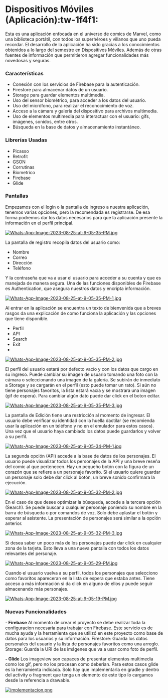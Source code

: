 # Dispositivos Móviles (Aplicación):tw-1f4f1: 
Esta es una aplicación enfocada en el universo de comics de Marvel, como una biblioteca portátil, con todos los superhéroes y villanos que uno pueda recordar. El desarrollo de la aplicación ha sido gracias a los conocimientos obtenidos a lo largo del semestre en Dispositivos Móviles. Además de otras fuentes de información que permitieron agregar funcionalidades más novedosas y seguras.

### Características

- Conexión con los servicios de Firebase para la autenticación.
- Firestore para almacenar datos de un usuario.
- Storage para guardar elementos multimedia.
- Uso del sensor biométrico, para acceder a los datos del usuario.
- Uso del micrófono, para realizar el reconocimiento de voz.
- Acceso a la cámara y galería del dispositivo para archivos multimedia.
- Uso de elementos multimedia para interactuar con el usuario: gifs, imágenes, sonidos, entre otros.
- Búsqueda en la base de datos y almacenamiento instantáneo.


### Librerías Usadas
- Picasso
- Retrofit
- GSON
- Corrutinas
- Biometrico
- Firebase
- Glide

### Pantallas
Empezamos con el login o la pantalla de ingreso a nuestra aplicación, tenemos varias opciones, pero la recomendada es registrarse. De esa forma podremos dar los datos necesarios para que la aplicación presente la información en el perfil principal.

[![Whats-App-Image-2023-08-25-at-9-05-35-PM.jpg](https://i.postimg.cc/W11W3XQP/Whats-App-Image-2023-08-25-at-9-05-35-PM.jpg)](https://postimg.cc/svb9H9jn)

La pantalla de registro recopila datos del usuario como:
- Nombre
- Correo
- Dirección
- Teléfono

Y la contraseña que va a usar el usuario para acceder a su cuenta y que es manejada de manera segura. Una de las funciones disponibles de Firebase es Authentication, que asegura nuestros datos y encripta información. 

[![Whats-App-Image-2023-08-25-at-9-05-35-PM-1.jpg](https://i.postimg.cc/Nf4CBWC4/Whats-App-Image-2023-08-25-at-9-05-35-PM-1.jpg)](https://postimg.cc/Whdw7fvF)

Al entrar en la aplicación se encuentra un texto de bienvenida que a breves rasgos da una explicación de como funciona la aplicación y las opciones que tiene disponible.
- Perfil
- API
- Search
- Exit
- 
[![Whats-App-Image-2023-08-25-at-9-05-35-PM-2.jpg](https://i.postimg.cc/Cxrvfbgn/Whats-App-Image-2023-08-25-at-9-05-35-PM-2.jpg)](https://postimg.cc/TKmjzLhT)

El perfil del usuario estará por defecto vacío y con los datos que cargo en su ingreso. Puede cambiar su imagen de usuario tomando una foto con la cámara o seleccionando una imagen de la galería. Se subirán de inmediato a Storage y se cargarán en el perfil (esto puede tomar un rato). Si aún no tiene personajes favoritos, la lista estará vacía y se mostrara una imagen (gif de espera). Para cambiar algún dato puede dar click en el boton editar.

[![Whats-App-Image-2023-08-25-at-9-05-35-PM-3.jpg](https://i.postimg.cc/Pf1FFLm0/Whats-App-Image-2023-08-25-at-9-05-35-PM-3.jpg)](https://postimg.cc/4nN5Yx21)

La pantalla de Edición tiene una restricción al momento de ingresar. El usuario debe verificar su identidad con la huella dactilar (se recomienda usar la aplicación en un teléfono y no en el emulador para estos casos). Una vez que el usuario haya cambiado los datos puede guardarlos y volver a su perfil.

[![Whats-App-Image-2023-08-25-at-9-05-34-PM-1.jpg](https://i.postimg.cc/Njdn7W1M/Whats-App-Image-2023-08-25-at-9-05-34-PM-1.jpg)](https://postimg.cc/RWnGvpp5)

La segunda opción (API) accede a la base de datos de los personajes. El usuario puede visualizar todos los personajes de la API y una breve reseña del comic al que pertenecen. Hay un pequeño botón con la figura de un corazón que se refiere a un personaje favorito. Si el usuario quiere guardar un personaje solo debe dar click al botón, un breve sonido confirmara la ejecución.

[![Whats-App-Image-2023-08-25-at-9-05-32-PM-2.jpg](https://i.postimg.cc/Rh1s38Sv/Whats-App-Image-2023-08-25-at-9-05-32-PM-2.jpg)](https://postimg.cc/m1DNJm1n)

En el caso de que desee optimizar la búsqueda, accede a la tercera opción (Search). Se puede buscar a cualquier personaje poniendo su nombre en la barra de búsqueda o por comandos de voz. Solo debe aplastar el botón y esperar al asistente. La presentación de personajes será similar a la opción anterior.

[![Whats-App-Image-2023-08-25-at-9-05-32-PM-3.jpg](https://i.postimg.cc/rFL78GV8/Whats-App-Image-2023-08-25-at-9-05-32-PM-3.jpg)](https://postimg.cc/Cdmc7qnt)

Si desea saber un poco más de los personajes puede dar click en cualquier zona de la tarjeta. Esto lleva a una nueva pantalla con todos los datos relevantes del personaje.

[![Whats-App-Image-2023-08-25-at-9-05-29-PM.jpg](https://i.postimg.cc/6qxbpwNH/Whats-App-Image-2023-08-25-at-9-05-29-PM.jpg)](https://postimg.cc/LYv3xc5f)

Cuando el usuario vuelva a su perfil, todos los personajes que selecciono como favoritos apareceran en la lista de espera que estaba antes. Tiene acceso a más información si da click en alguno de ellos y puede seguir almacenando más personajes.

[![Whats-App-Image-2023-08-25-at-9-05-19-PM.jpg](https://i.postimg.cc/26ZXYygb/Whats-App-Image-2023-08-25-at-9-05-19-PM.jpg)](https://postimg.cc/vgGvLYYb)

### Nuevas Funcionalidades
**- Firebase**
Al momento de crear el proyecto se debe realizar toda la configuracion necesaria para trabajar con Firebase. Este servicio es de mucha ayuda y la herramienta que se utilizó en este proyecto como base de datos para los usuarios y su información.
Firestore: Guarda los datos personales del usuario y la lista de personajes favoritos como una arreglo.
Storage: Guarda la URI de las imágenes que va a usar como foto de perfil.

**- Glide**
Los imageview son capaces de presentar elementos multimedia como los gif, pero no los procesan como deberían. Para estos casos glide es la herramienta indicada. Solo hay que implementarla en gradle y dentro del activity o fragment que tenga un elemento de este tipo lo cargamos desde la referencia a drawable.

[![implementacion.png](https://i.postimg.cc/ZnbHnzHZ/implementacion.png)](https://postimg.cc/XGPd1htD)





